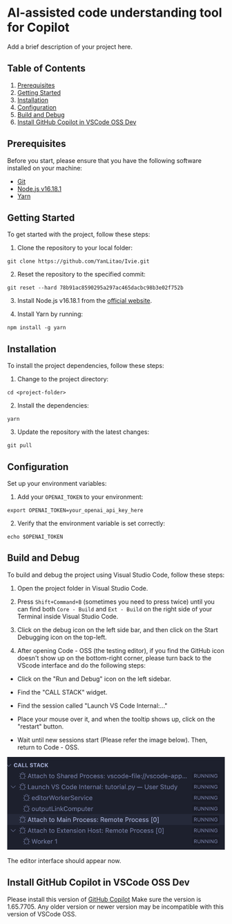 # AI-assisted code understanding tool for Copilot

Add a brief description of your project here.

## Table of Contents

1. [Prerequisites](#prerequisites)
2. [Getting Started](#getting-started)
3. [Installation](#installation)
4. [Configuration](#configuration)
5. [Build and Debug](#build-and-debug)
6. [Install GitHub Copilot in VSCode OSS Dev](#install-github-copilot-in-vscode-oss-dev)

## Prerequisites

Before you start, please ensure that you have the following software installed on your machine:

- [Git](https://git-scm.com/)
- [Node.js v16.18.1](https://nodejs.org/dist/v16.18.1/)
- [Yarn](https://yarnpkg.com/)

## Getting Started

To get started with the project, follow these steps:

1. Clone the repository to your local folder:

```
git clone https://github.com/YanLitao/Ivie.git
```


2. Reset the repository to the specified commit:

```
git reset --hard 78b91ac8590295a297ac465dacbc98b3e02f752b
```


3. Install Node.js v16.18.1 from the [official website](https://nodejs.org/dist/v16.18.1/).

4. Install Yarn by running:

```
npm install -g yarn
```

## Installation

To install the project dependencies, follow these steps:

1. Change to the project directory:

```
cd <project-folder>
```

2. Install the dependencies:

```
yarn
```

3. Update the repository with the latest changes:

```
git pull
```


## Configuration

Set up your environment variables:

1. Add your `OPENAI_TOKEN` to your environment:

```
export OPENAI_TOKEN=your_openai_api_key_here
```

2. Verify that the environment variable is set correctly:

```
echo $OPENAI_TOKEN
```

## Build and Debug

To build and debug the project using Visual Studio Code, follow these steps:

1. Open the project folder in Visual Studio Code.

2. Press `Shift+Command+B` (sometimes you need to press twice) until you can find both `Core - Build` and `Ext - Build` on the right side of your Terminal inside Visual Studio Code.

3. Click on the debug icon on the left side bar, and then click on the Start Debugging icon on the top-left.

4. After opening Code - OSS (the testing editor), if you find the GitHub icon doesn't show up on the bottom-right corner, please turn back to the VScode interface and do the following steps:

- Click on the "Run and Debug" icon on the left sidebar.

- Find the "CALL STACK" widget.

- Find the session called "Launch VS Code Internal:..."

- Place your mouse over it, and when the tooltip shows up, click on the "restart" button.

- Wait until new sessions start (Please refer the image below). Then, return to Code - OSS.

![The correct session list](Debug.png "Correct Sessions")

The editor interface should appear now.

## Install GitHub Copilot in VSCode OSS Dev
Please install this version of [GitHub Copilot](https://www.vsixhub.com/vsix/63883/)
Make sure the version is 1.65.7705. Any older version or newer version may be incompatible with this version of VSCode OSS.
